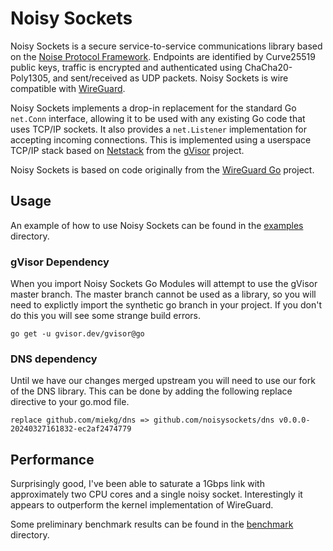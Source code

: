 # Noisy Sockets

Noisy Sockets is a secure service-to-service communications library based on the [Noise Protocol Framework](https://noiseprotocol.org/). Endpoints are identified by Curve25519 public keys, traffic is encrypted and authenticated using ChaCha20-Poly1305, and sent/received as UDP packets. Noisy Sockets is wire compatible with [WireGuard](https://www.wireguard.com/).

Noisy Sockets implements a drop-in replacement for the standard Go `net.Conn` interface, allowing it to be used with any existing Go code that uses TCP/IP sockets. It also provides a `net.Listener` implementation for accepting incoming connections. This is implemented using a userspace TCP/IP stack based on [Netstack](https://gvisor.dev/docs/user_guide/networking/) from the [gVisor](https://github.com/google/gvisor) project.

Noisy Sockets is based on code originally from the [WireGuard Go](https://git.zx2c4.com/wireguard-go/) project.

## Usage

An example of how to use Noisy Sockets can be found in the [examples](./examples) directory.

### gVisor Dependency

When you import Noisy Sockets Go Modules will attempt to use the gVisor master branch. The master branch cannot be used as a library, so you will need to explictly import the synthetic go branch in your project. If you don't do this you will see some strange build errors.

```shell
go get -u gvisor.dev/gvisor@go
```

### DNS dependency

Until we have our changes merged upstream you will need to use our fork of the DNS library. This can be done by adding the following replace directive to your go.mod file.

```
replace github.com/miekg/dns => github.com/noisysockets/dns v0.0.0-20240327161832-ec2af2474779
```

## Performance

Surprisingly good, I've been able to saturate a 1Gbps link with approximately two CPU cores and a single noisy socket. Interestingly it appears to outperform the kernel implementation of WireGuard.

Some preliminary benchmark results can be found in the [benchmark](./benchmark) directory.